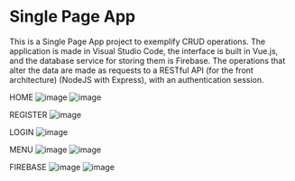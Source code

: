 # Single Page App

This is a Single Page App project to exemplify CRUD operations. The application is made in Visual Studio Code, the interface is built in Vue.js, and the database service for storing them is Firebase. The operations that alter the data are made as requests to a RESTful API (for the front architecture) (NodeJS with Express), with an authentication session.

HOME
![image](https://github.com/tgabriela/Single-Page-App/assets/108531962/e817fd37-573c-4d33-9150-162b49fc35ef)
![image](https://github.com/tgabriela/Single-Page-App/assets/108531962/1b5f78c3-efe7-4a91-8657-0d474064b6b1)

REGISTER 
![image](https://github.com/tgabriela/Single-Page-App/assets/108531962/5b705278-ce9a-4c45-9043-82f834d3d0a3)

LOGIN
![image](https://github.com/tgabriela/Single-Page-App/assets/108531962/7eaa05f8-2831-45ff-ae1d-e3268f57af34)

MENU
![image](https://github.com/tgabriela/Single-Page-App/assets/108531962/b13c741e-69ea-4a69-8793-4b153d6a1a5f)
![image](https://github.com/tgabriela/Single-Page-App/assets/108531962/d6230bd1-ac49-4aad-8b3a-a469bc77c73f)

FIREBASE
![image](https://github.com/tgabriela/Single-Page-App/assets/108531962/1be87c6a-6712-4259-8d06-219c80eda667)
![image](https://github.com/tgabriela/Single-Page-App/assets/108531962/5205ac76-db07-44a4-90e8-3c1526606726)

